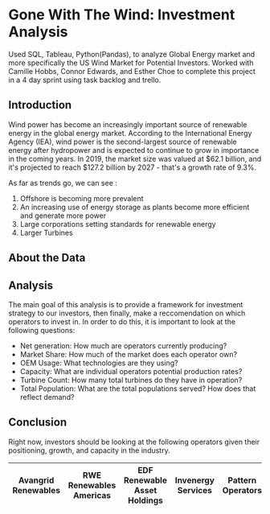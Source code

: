 # Gone With The Wind: Investment Analysis
Used SQL, Tableau, Python(Pandas), to analyze Global Energy market and more specifically the US Wind Market for Potential Investors. 
Worked with Camille Hobbs, Connor Edwards, and Esther Choe to complete this project in a 4 day sprint using task backlog and trello. 

## Introduction
Wind power has become an increasingly important source of renewable energy in the global energy market. According to the International Energy Agency (IEA), wind power is the second-largest source of renewable energy after hydropower and is expected to continue to grow in importance in the coming years. In 2019, the market size was valued at $62.1 billion, and it's projected to reach $127.2 billion by 2027 - that's a growth rate of 9.3%. 

As far as trends go, we can see :
1. Offshore is becoming more prevalent
2. An increasing use of energy storage as plants become more efficient and generate more power
3. Large corporations setting standards for renewable energy
4. Larger Turbines 

## About the Data


## Analysis
The main goal of this analysis is to provide a framework for investment strategy to our investors, then finally, make a reccomendation on which operators to invest in. In order to do this, it is important to look at the following questions: 
 - Net generation: How much are operators currently producing?
 - Market Share: How much of the market does each operator own?
 - OEM Usage: What technologies are they using?
 - Capacity: What are individual operators potential production rates?
 - Turbine Count: How many total turbines do they have in operation?
 - Total Population: What are the total populations served? How does that reflect demand?

## Conclusion
Right now, investors should be looking at the following operators given their positioning, growth, and capacity in the industry.

| Avangrid Renewables | RWE Renewables Americas | EDF Renewable Asset Holdings | Invenergy Services | Pattern Operators |
| ------------------- | ----------------------- | ---------------------------- | ------------------ | ----------------- |
